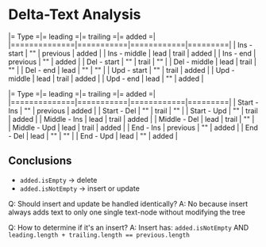 # Delta-Text Analysis

|= Type       =|= leading =|= trailing =|= added =|
|==============|===========|============|=========|
| Ins -  start |        "" |   previous |   added |
| Ins - middle |      lead |      trail |   added |
| Ins -    end |  previous |         "" |   added |
| Del -  start |        "" |      trail |      "" |
| Del - middle |      lead |      trail |      "" |
| Del -    end |      lead |         "" |      "" |
| Upd -  start |        "" |      trail |   added |
| Upd - middle |      lead |      trail |   added |
| Upd -    end |      lead |         "" |   added |

|= Type       =|= leading =|= trailing =|= added =|
|==============|===========|============|=========|
| Start  - Ins |        "" |   previous |   added |
| Start  - Del |        "" |      trail |      "" |
| Start  - Upd |        "" |      trail |   added |
| Middle - Ins |      lead |      trail |   added |
| Middle - Del |      lead |      trail |      "" |
| Middle - Upd |      lead |      trail |   added |
| End    - Ins |  previous |         "" |   added |
| End    - Del |      lead |         "" |      "" |
| End    - Upd |      lead |         "" |   added |

## Conclusions

* `added.isEmpty` -> delete
* `added.isNotEmpty` -> insert or update

Q: Should insert and update be handled identically?
A: No because insert always adds text to only one single text-node without modifying the tree

Q: How to determine if it's an insert?
A: Insert has: `added.isNotEmpty` AND `leading.length + trailing.length == previous.length`
